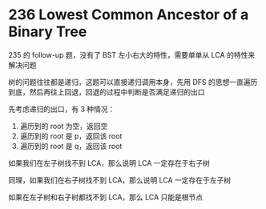 # 236 Lowest Common Ancestor of a Binary Tree

235 的 follow-up 题，没有了 BST 左小右大的特性，需要单单从 LCA 的特性来解决问题

树的问题往往都是递归，这题可以直接递归调用本身，先用 DFS 的思想一直遍历到底，然后再往上回退，回退的过程中判断是否满足递归的出口

先考虑递归的出口，有 3 种情况：
1. 遍历到的 root 为空，返回空
2. 遍历到的 root 是 p，返回该 root 
3. 遍历到的 root 是 q，返回该 root

如果我们在左子树找不到 LCA，那么说明 LCA 一定存在于右子树

同理，如果我们在右子树找不到 LCA，那么说明 LCA 一定存在于左子树

如果在左子树和右子树都找不到 LCA，那么 LCA 只能是根节点
